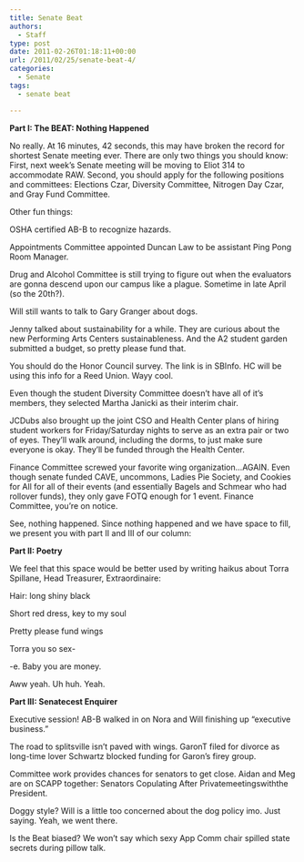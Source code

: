 ```yaml
---
title: Senate Beat
authors: 
  - Staff
type: post
date: 2011-02-26T01:18:11+00:00
url: /2011/02/25/senate-beat-4/
categories:
  - Senate
tags:
  - senate beat

---
```

**Part I: The BEAT: Nothing Happened**

No really. At 16 minutes, 42 seconds, this may have broken the record for shortest Senate meeting ever. There are only two things you should know: First, next week’s Senate meeting will be moving to Eliot 314 to accommodate RAW. Second, you should apply for the following positions and committees: Elections Czar, Diversity Committee, Nitrogen Day Czar, and Gray Fund Committee.

Other fun things:

OSHA certified AB-B to recognize hazards.

Appointments Committee appointed Duncan Law to be assistant Ping Pong Room Manager.

Drug and Alcohol Committee is still trying to figure out when the evaluators are gonna descend upon our campus like a plague. Sometime in late April (so the 20th?).

Will still wants to talk to Gary Granger about dogs.

Jenny talked about sustainability for a while. They are curious about the new Performing Arts Centers sustainableness. And the A2 student garden submitted a budget, so pretty please fund that.

You should do the Honor Council survey. The link is in SBInfo. HC will be using this info for a Reed Union. Wayy cool.

Even though the student Diversity Committee doesn’t have all of it’s members, they selected Martha Janicki as their interim chair.

JCDubs also brought up the joint CSO and Health Center plans of hiring student workers for Friday/Saturday nights to serve as an extra pair or two of eyes. They’ll walk around, including the dorms, to just make sure everyone is okay. They’ll be funded through the Health Center.

Finance Committee screwed your favorite wing organization&#8230;AGAIN. Even though senate funded CAVE, uncommons, Ladies Pie Society, and Cookies for All for all of their events (and essentially Bagels and Schmear who had rollover funds), they only gave FOTQ enough for 1 event. Finance Committee, you’re on notice.

See, nothing happened. Since nothing happened and we have space to fill, we present you with part II and III of our column:

**Part II: Poetry**

We feel that this space would be better used by writing haikus about Torra Spillane, Head Treasurer, Extraordinaire:

Hair: long shiny black
  
Short red dress, key to my soul
  
Pretty please fund wings

Torra you so sex-
  
-e. Baby you are money.
  
Aww yeah. Uh huh. Yeah.

**Part III: Senatecest Enquirer**

Executive session! AB-B walked in on Nora and Will finishing up “executive business.”

The road to splitsville isn’t paved with wings. GaronT filed for divorce as long-time lover Schwartz blocked funding for Garon’s firey group.

Committee work provides chances for senators to get close. Aidan and Meg are on SCAPP together: Senators Copulating After Privatemeetingswiththe President.

Doggy style? Will is a little too concerned about the dog policy imo. Just saying. Yeah, we went there.

Is the Beat biased? We won’t say which sexy App Comm chair spilled state secrets during pillow talk.